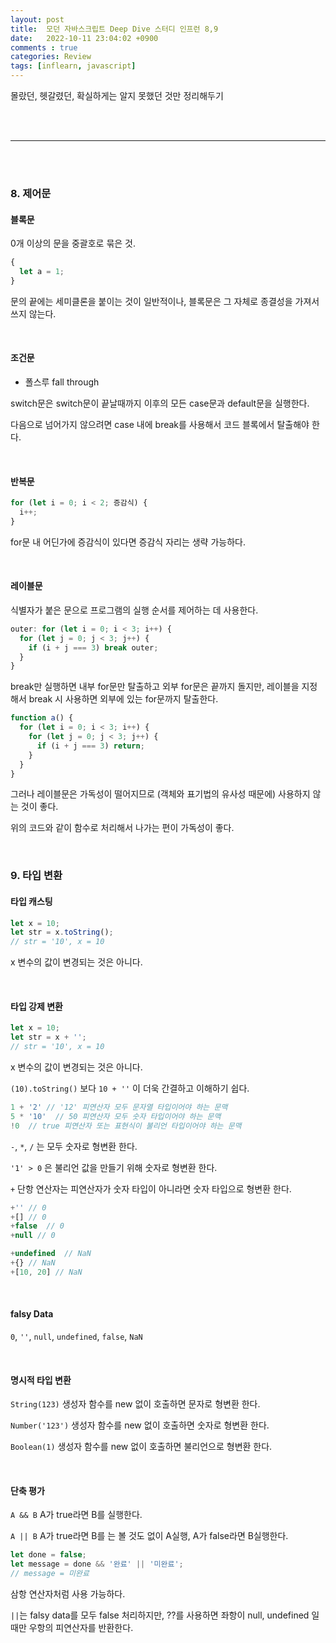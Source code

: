 ```yaml
---
layout: post
title:  모던 자바스크립트 Deep Dive 스터디 인프런 8,9
date:   2022-10-11 23:04:02 +0900
comments : true
categories: Review
tags: [inflearn, javascript]
---
```


몰랐던, 헷갈렸던, 확실하게는 알지 못했던 것만 정리해두기

<br><br>
<hr>
<br><br>

### 8. 제어문

#### 블록문

0개 이상의 문을 중괄호로 묶은 것.

```javascript
{
  let a = 1;
}
```

문의 끝에는 세미클론을 붙이는 것이 일반적이나, 블록문은 그 자체로 종결성을 가져서 쓰지 않는다.

<br>

#### 조건문

- 폴스루 fall through

switch문은 switch문이 끝날때까지 이후의 모든 case문과 default문을 실행한다.

다음으로 넘어가지 않으려면 case 내에 break를 사용해서 코드 블록에서 탈출해야 한다.

<br>

#### 반복문

```javascript
for (let i = 0; i < 2; 증감식) {
  i++;
}
```

for문 내 어딘가에 증감식이 있다면 증감식 자리는 생략 가능하다. 

<br>

#### 레이블문

식별자가 붙은 문으로 프로그램의 실행 순서를 제어하는 데 사용한다.

```javascript
outer: for (let i = 0; i < 3; i++) {
  for (let j = 0; j < 3; j++) {
    if (i + j === 3) break outer;
  }
}
```

break만 실행하면 내부 for문만 탈출하고 외부 for문은 끝까지 돌지만, 레이블을 지정해서 break 시 사용하면 외부에 있는 for문까지 탈출한다.

```javascript
function a() {
  for (let i = 0; i < 3; i++) {
    for (let j = 0; j < 3; j++) {
      if (i + j === 3) return;
    }
  }
}
```

그러나 레이블문은 가독성이 떨어지므로 (객체와 표기법의 유사성 때문에) 사용하지 않는 것이 좋다.

위의 코드와 같이 함수로 처리해서 나가는 편이 가독성이 좋다.

<br>

### 9. 타입 변환

#### 타입 캐스팅 

```javascript
let x = 10;
let str = x.toString();
// str = '10', x = 10
```

x 변수의 값이 변경되는 것은 아니다.

<br>

#### 타입 강제 변환

```javascript
let x = 10;
let str = x + '';
// str = '10', x = 10
```

x 변수의 값이 변경되는 것은 아니다.

`(10).toString()` 보다 `10 + ''` 이 더욱 간결하고 이해하기 쉽다.

```javascript
1 + '2' // '12' 피연산자 모두 문자열 타입이어야 하는 문맥
5 * '10'  // 50 피연산자 모두 숫자 타입이어야 하는 문맥
!0  // true 피연산자 또는 표현식이 불리언 타입이어야 하는 문맥
```

`-`, `*`, `/` 는 모두 숫자로 형변환 한다.

`'1' > 0` 은 불리언 값을 만들기 위해 숫자로 형변환 한다.

`+` 단항 연산자는 피연산자가 숫자 타입이 아니라면 숫자 타입으로 형변환 한다.

```javascript
+'' // 0
+[] // 0
+false  // 0
+null // 0

+undefined  // NaN
+{} // NaN
+[10, 20] // NaN
```

<br>

#### falsy Data

`0`, `''`, `null`, `undefined`, `false`, `NaN`

<br>

#### 명시적 타입 변환

`String(123)` 생성자 함수를 new 없이 호출하면 문자로 형변환 한다.

`Number('123')` 생성자 함수를 new 없이 호출하면 숫자로 형변환 한다.

`Boolean(1)` 생성자 함수를 new 없이 호출하면 불리언으로 형변환 한다.

<br>

#### 단축 평가

`A && B` A가 true라면 B를 실행한다.

`A || B` A가 true라면 B를 는 볼 것도 없이 A실행, A가 false라면 B실행한다.

```javascript
let done = false;
let message = done && '완료' || '미완료';
// message = 미완료
```

삼항 연산자처럼 사용 가능하다.

`||`는 falsy data를 모두 false 처리하지만, ??를 사용하면 좌항이 null, undefined 일때만 우항의 피연산자를 반환한다.

<br>

